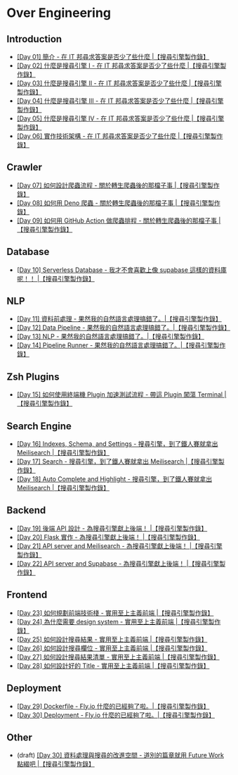 # Over Engineering


## Introduction

- [\[Day 01\] 簡介 - 在 IT 邦尋求答案是否少了些什麼 |【搜尋引擎製作錄】](./articles/01_introduction.md)
- [\[Day 02\] 什麼是搜尋引擎 I - 在 IT 邦尋求答案是否少了些什麼 |【搜尋引擎製作錄】](./articles/02_what_is_search_engine_I.md)
- [\[Day 03\] 什麼是搜尋引擎 II - 在 IT 邦尋求答案是否少了些什麼 |【搜尋引擎製作錄】](./articles/03_what_is_search_engine_II.md)
- [\[Day 04\] 什麼是搜尋引擎 III - 在 IT 邦尋求答案是否少了些什麼 |【搜尋引擎製作錄】](./articles/04_what_is_search_engine_III.md)
- [\[Day 05\] 什麼是搜尋引擎 IV - 在 IT 邦尋求答案是否少了些什麼 |【搜尋引擎製作錄】](./articles/05_what_is_search_engine_IV.md)
- [\[Day 06\] 實作技術架構 - 在 IT 邦尋求答案是否少了些什麼 |【搜尋引擎製作錄】](./articles/06_architecture.md)


## Crawler

- [\[Day 07\] 如何設計爬蟲流程 - 關於轉生爬蟲後的那檔子事 |【搜尋引擎製作錄】](./articles/07_crawler_I.md)
- [\[Day 08\] 如何用 Deno 爬蟲 - 關於轉生爬蟲後的那檔子事 |【搜尋引擎製作錄】](./articles/08_crawler_II.md)
- [\[Day 09\] 如何用 GitHub Action 做爬蟲排程 - 關於轉生爬蟲後的那檔子事 |【搜尋引擎製作錄】](./articles/09_crawler_III.md)


## Database

- [\[Day 10\] Serverless Database - 我才不會喜歡上像 supabase 這樣的資料庫呢！！ |【搜尋引擎製作錄】](./articles/10_supabase.md)


## NLP

- [\[Day 11\] 資料前處理 - 果然我的自然語言處理搞錯了。|【搜尋引擎製作錄】](./articles/11_data_processing_I.md)
- [\[Day 12\] Data Pipeline - 果然我的自然語言處理搞錯了。|【搜尋引擎製作錄】](./articles/12_data_processing_II.md)
- [\[Day 13\] NLP - 果然我的自然語言處理搞錯了。|【搜尋引擎製作錄】](./articles/13_data_processing_III.md)
- [\[Day 14\] Pipeline Runner - 果然我的自然語言處理搞錯了。|【搜尋引擎製作錄】](./articles/14_data_processing_IV.md)


## Zsh Plugins

- [\[Day 15\] 如何使用終端機 Plugin 加速測試流程 - 帶這 Plugin 闖蕩 Terminal |【搜尋引擎製作錄】](./articles/15_ms_plugin.md)


## Search Engine

- [\[Day 16\] Indexes, Schema, and Settings - 搜尋引擎，到了鐵人賽就拿出 Meilisearch |【搜尋引擎製作錄】](./articles/16_search_engine_index_schema_setting.md)
- [\[Day 17\] Search - 搜尋引擎，到了鐵人賽就拿出 Meilisearch |【搜尋引擎製作錄】](./articles/17_search_engine_search.md)
- [\[Day 18\] Auto Complete and Highlight - 搜尋引擎，到了鐵人賽就拿出 Meilisearch |【搜尋引擎製作錄】](./articles/18_search_engine_highlight_and_auto_complete.md)


## Backend

- [\[Day 19\] 後端 API 設計 - 為搜尋引擎獻上後端！ |【搜尋引擎製作錄】](./articles/19_backend_api_design.md)
- [\[Day 20\] Flask 實作 - 為搜尋引擎獻上後端！ |【搜尋引擎製作錄】](./articles/20_backend_flask.md)
- [\[Day 21\] API server and Meilisearch - 為搜尋引擎獻上後端！ |【搜尋引擎製作錄】](./articles/21_backend_meilisearch.md)
- [\[Day 22\] API server and Supabase - 為搜尋引擎獻上後端！ |【搜尋引擎製作錄】](./articles/22_backend_supabase.md)


## Frontend

- [\[Day 23\] 如何規劃前端技術棧 - 實用至上主義前端 |【搜尋引擎製作錄】](./articles/23_frontend_tech_stack.md)
- [\[Day 24\] 為什麼需要 design system - 實用至上主義前端 |【搜尋引擎製作錄】](./articles/24_frontend_design.md)
- [\[Day 25\] 如何設計搜尋結果 - 實用至上主義前端 |【搜尋引擎製作錄】](./articles/25_frontend_result.md)
- [\[Day 26\] 如何設計搜尋欄位 - 實用至上主義前端 |【搜尋引擎製作錄】](./articles/26_frontend_combobox.md)
- [\[Day 27\] 如何設計搜尋結果清單 - 實用至上主義前端 |【搜尋引擎製作錄】](./articles/27_frontend_result_list.md)
- [\[Day 28\] 如何設計好的 Title - 實用至上主義前端 |【搜尋引擎製作錄】](./articles/28_frontend_title.md)


## Deployment

- [\[Day 29\] Dockerfile - Fly.io 什麼的已經夠了啦。|【搜尋引擎製作錄】](./articles/29_deployment_docker.md)
- [\[Day 30\] Deployment - Fly.io 什麼的已經夠了啦。|【搜尋引擎製作錄】](./articles/30_deployment_fly_io.md)


## Other

- (draft) [\[Day 30\] 資料處理與搜尋的改進空間 - 道別的篇章就用 Future Work 點綴吧 |【搜尋引擎製作錄】](./articles/)
